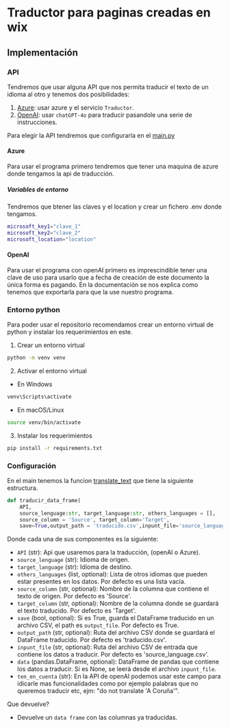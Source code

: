 # Traductor para paginas creadas en wix
## Implementación

### API
Tendremos que usar alguna API que nos permita traducir el texto de un idioma al otro y tenemos dos posibilidades:
1. [Azure](#azure): usar azure y el servicio `Traductor`. 
2. [OpenAI](#openai): usar `chatGPT-4o` para traducir pasandole una serie de instrucciones.

Para elegir la API tendremos que configurarla en el [main.py](main.py) 
#### Azure
Para usar el programa primero tendremos que tener una maquina de azure donde tengamos la api de traducción.
##### Variables de entorno
Tendremos que btener las claves y el location y crear un fichero .env donde tengamos.

```bash
microsoft_key1="clave_1"
microsoft_key2="clave_2"
microsoft_location="location"
```

#### OpenAI
Para usar el programa con openAI primero es imprescindible tener una clave de uso para usarlo que a fecha de creación de este documento la única forma es pagando.
En la documentación se nos explica como tenemos que exportarla para que la use nuestro programa.



### Entorno python
Para poder usar el repositorio recomendamos crear un entorno virtual de python y instalar los requerimientos en este.


1. Crear un entorno virtual
```bash
python -m venv venv
```

2. Activar el entorno virtual
* En Windows
``` Bash
venv\Scripts\activate
```

* En macOS/Linux
``` bash
source venv/bin/activate
```

3. Instalar los requerimientos
```bash
pip install -r requirements.txt
```


### Configuración
En el main tenemos la funcion [translate_text](main.py) que tiene la siguiente estructura.

```python
def traducir_data_frame(
    API,
    source_lenguage:str, target_language:str, others_languages = [],
    source_column = 'Source', target_column='Target',
    save=True,output_path = 'traducido.csv',inpunt_file='source_language.csv',data=None,ten_en_cuenta='')
```

Donde cada una de sus componentes es la siguiente:
* `API` (str): Api que usaremos para la traducción, (openAI o Azure).
* `source_lenguage` (str): Idioma de origen.
* `target_language` (str): Idioma de destino.
* `others_languages` (list, optional): Lista de otros idiomas que pueden estar presentes en los datos. Por defecto es una lista vacía.
* `source_column` (str, optional): Nombre de la columna que contiene el texto de origen. Por defecto es 'Source'.
* `target_column` (str, optional): Nombre de la columna donde se guardará el texto traducido. Por defecto es 'Target'.
* `save` (bool, optional): Si es True, guarda el DataFrame traducido en un archivo CSV, el path es `output_file`. Por defecto es True.
* `output_path` (str, optional): Ruta del archivo CSV donde se guardará el DataFrame traducido. Por defecto es 'traducido.csv'.
* `inpunt_file` (str, optional): Ruta del archivo CSV de entrada que contiene los datos a traducir. Por defecto es 'source_language.csv'.
* `data` (pandas.DataFrame, optional): DataFrame de pandas que contiene los datos a traducir. Si es None, se leerá desde el archivo `inpunt_file`.
* `ten_en_cuenta` (str): En la API de openAI podemos usar este campo para idicarle mas funcionalidades como por ejemplo palabras que no queremos traducir etc, ejm: "do not translate 'A Coruña'".

Que devuelve?
* Devuelve un `data frame` con las columnas ya traducidas.

